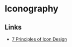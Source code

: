 # Iconography

## Links

* [7 Principles of Icon Design](https://uxdesign.cc/7-principles-of-icon-design-e7187539e4a2)

